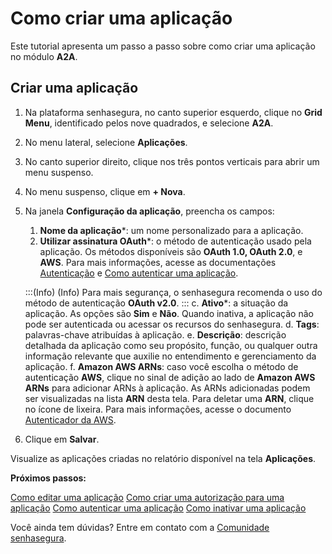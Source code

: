 # Como criar uma aplicação

Este tutorial apresenta um passo a passo sobre como criar uma aplicação no módulo **A2A**.

## Criar uma aplicação

1. Na plataforma senhasegura, no canto superior esquerdo, clique no **Grid Menu**, identificado pelos nove quadrados, e selecione **A2A**.
2. No menu lateral, selecione **Aplicações**.
3. No canto superior direito, clique nos três pontos verticais para abrir um menu suspenso.
4. No menu suspenso, clique em **+ Nova**.
5. Na janela **Configuração da aplicação**, preencha os campos:
    1. **Nome da aplicação***: um nome personalizado para a aplicação.
    2. **Utilizar assinatura OAuth***: o método de autenticação usado pela aplicação. Os métodos disponíveis são **OAuth 1.0, OAuth 2.0**, e **AWS**. Para mais informações, acesse as documentações [Autenticação](/v3-32/docs/pt/a2a-authentication) e [Como autenticar uma aplicação](/v3-32/docs/pt/a2a-how-to-authenticate-an-application).
    
 
    :::(Info) (Info)
    Para mais segurança, o senhasegura recomenda o uso do método de autenticação **OAuth v2.0**. 
    :::
    c. **Ativo***: a situação da aplicação. As opções são **Sim** e **Não**. Quando inativa, a aplicação não pode ser autenticada ou acessar os recursos do senhasegura.
    d. **Tags**: palavras-chave atribuídas à aplicação.
    e. **Descrição**: descrição detalhada da aplicação como seu propósito, função, ou qualquer outra informação relevante que auxilie no entendimento e gerenciamento da aplicação.
    f. **Amazon AWS ARNs**: caso você escolha o método de autenticação **AWS**, clique no sinal de adição ao lado de **Amazon AWS ARNs** para adicionar ARNs à aplicação. As ARNs adicionadas podem ser visualizadas na lista **ARN** desta tela. Para deletar uma **ARN**, clique no ícone de lixeira. Para mais informações, acesse o documento [Autenticador da AWS](/v3-32/docs/pt/dsm-how-to-configure-authenticators). 
    
 6. Clique em **Salvar**.

Visualize as aplicações criadas no relatório disponível na tela **Aplicações**.


**Próximos passos:**

[Como editar uma aplicação](/v3-32/docs/pt/a2a-how-to-edit-an-application)
[Como criar uma autorização para uma aplicação](/v3-32/docs/pt/a2a-how-to-create-an-authorization-for-an-application)
[Como autenticar uma aplicação](/v3-32/docs/pt/a2a-how-to-authenticate-an-application)
[Como inativar uma aplicação](/v3-32/docs/pt/a2a-how-to-deactivate-an-application)


Você ainda tem dúvidas? Entre em contato com a [Comunidade senhasegura](https://community.senhasegura.io/).



